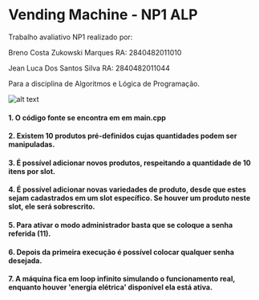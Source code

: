 # Vending Machine - NP1 ALP
Trabalho avaliativo NP1 realizado por: 

Breno Costa Zukowski Marques RA: 2840482011010

Jean Luca Dos Santos Silva RA: 2840482011044

Para a disciplina de Algoritmos e Lógica de Programação.

![alt text](https://sc01.alicdn.com/kf/UT8WWkgXZFaXXagOFbXt/205728887/UT8WWkgXZFaXXagOFbXt.jpg_.webp)


#### 1. O código fonte se encontra em em main.cpp

#### 2. Existem 10 produtos pré-definidos cujas quantidades podem ser manipuladas.

#### 3. É possível adicionar novos produtos, respeitando a quantidade de 10 itens por slot.

#### 4. É possível adicionar novas variedades de produto, desde que estes sejam cadastrados em um slot específico. Se houver um produto neste slot, ele será sobrescrito.

#### 5. Para ativar o modo administrador basta que se coloque a senha referida (11).

#### 6. Depois da primeira execução é possível colocar qualquer senha desejada.

#### 7. A máquina fica em loop infinito simulando o funcionamento real, enquanto houver 'energia elétrica' disponível ela está ativa.


